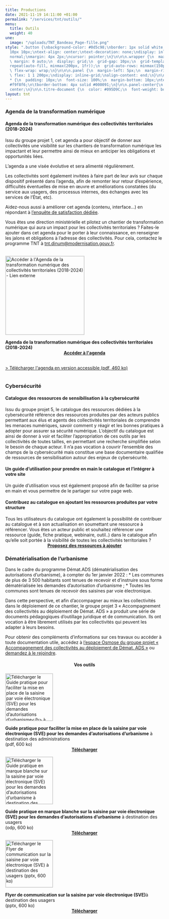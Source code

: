 ```yaml
---
title: Productions
date: 2021-11-19 14:11:00 +01:00
permalink: "/services/tnt/outils/"
menu:
  title: Outils
  weight: 40
une:
  image: "/uploads/TNT_Bandeau_Page-fille.png"
style: ".button {\nbackground-color: #0d5c98;\nborder: 1px solid white;\ncolor: white;\npadding:
  10px 10px;\ntext-align: center;\ntext-decoration: none;\ndisplay: inline-block;\nfont-style:
  normal;\nmargin: 4px 2px;\ncursor: pointer;\n}\n\n\n.wrapper {\n  max-width: 940px;\n
  \ margin: 0 auto;\n  display: grid;\n  grid-gap: 10px;\n  grid-template-columns:
  repeat(auto-fill, minmax(200px, 1fr));\n  grid-auto-rows: minmax(150px, auto);\n
  \ flex-wrap: wrap;\n}\n\n\n.panel {\n  margin-left: 5px;\n  margin-right: 5px;\n
  \ flex: 1 1 200px;\ndisplay: inline-grid;\nalign-content: end;\n}\n\n.wrapper >
  * {\n  padding: 10px;\n  font-size: 100%;\n  margin-bottom: 10px;\ntext-align: center;\nbackground-color:
  #f9f8f6;\n\tborder-bottom: 4px solid #000091;\n}\n\n.panel-center{\n  justify-content:
  center;\n}\n\n.titre-document {\n  color: #095D9C;\n  font-weight: bold;\n}"
layout: tnt
---
```


<h3 id="livrables-agenda">Agenda de la transformation numérique</h3>
<h4>Agenda de la transformation numérique des collectivités territoriales (2018-2024)</h4>

Issu du groupe projet 1, cet agenda a pour objectif de donner aux collectivités une visibilité sur les chantiers de transformation numérique les impactant et leur permettre ainsi de mieux en anticiper les obligations et opportunités liées. 

L’agenda a une visée évolutive et sera alimenté régulièrement.

Les collectivités sont également invitées à faire part de leur avis sur chaque dispositif présenté dans l’agenda, afin de remonter leur retour d’expérience, difficultés éventuelles de mise en œuvre et améliorations constatées (du service aux usagers, des processus internes, des échanges avec les services de l’État, etc).

Aidez-nous aussi à améliorer cet agenda (contenu, interface…) en répondant à [l’enquête de satisfaction dédiée](https://sgmap.sphinxdeclic.com/surveyserver/s/ifeb7o "l’enquête de satisfaction dédiée - Lien externe").

Vous êtes une direction ministérielle et pilotez un chantier de transformation numérique qui aura un impact pour les collectivités territoriales ? Faites-le ajouter dans cet agenda pour le porter à leur connaissance, en renseigner les jalons et obligations à l’adresse des collectivités. Pour cela, contactez le programme TNT à [tnt.dinum@modernisation.gouv.fr](mailto:tnt.dinum@modernisation.gouv.fr).
<br>
<br>

<div class="wrapper">
<div class="panel-center">
<p class="text-center"><a href="https://www.preceden.com/timelines/815004-agenda-de-la-transformation-num-rique-des-collectivit-s-territoriales-2018-2024?style=0" title="Accéder à l'Agenda de la transformation numérique des collectivités territoriales (2018-2024) - Lien externe"><img src="/uploads/capture-agenda-transfonum-collterr_250.jpg" style="border:solid 1px #dedede;" width="250" alt="Accéder à l'Agenda de la transformation numérique des collectivités territoriales (2018-2024) - Lien externe"></a></p>
<b>Agenda de la transformation numérique des collectivités territoriales (2018-2024)</b>
<div align="center"><a href="https://www.preceden.com/timelines/815004-agenda-de-la-transformation-num-rique-des-collectivit-s-territoriales-2018-2024?style=0" class="button"><b>Accéder à l'agenda</b></a></div>
</div>
</div>
<br>


<a href="/uploads/AgendaTransformationNumeriqueCollTer_VersionAccessible.pdf">> Télécharger l'agenda en version accessible (pdf, 460 ko)</a>
<br>
<br>

<h3 id="cybersecurite">Cybersécurité</h3>
<h4>Catalogue des ressources de sensibilisation à la cybersécurité</h4>

Issu du groupe projet 5, le catalogue des ressources dédiées à la cybersécurité référence des ressources produites par des acteurs publics permettant aux élus et agents des collectivités territoriales de comprendre les menaces numériques, savoir comment y réagir et les bonnes pratiques à adopter pour assurer sa sécurité numérique.
L’objectif du catalogue est ainsi de donner à voir et faciliter l’appropriation de ces outils par les collectivités de toutes tailles, en permettant une recherche simplifiée selon le besoin de chaque acteur. Il n’a pas vocation à couvrir l’ensemble des champs de la cybersécurité mais constitue une base documentaire qualifiée de ressources de sensibilisation autour des enjeux de cybersécurité. 

<h4>Un guide d’utilisation pour prendre en main le catalogue et l’intégrer à votre site</h4>
Un guide d’utilisation  vous est également proposé afin de faciliter sa prise en main et vous permettre de le partager sur votre page web. 

<h4>Contribuez au catalogue en ajoutant les ressources produites par votre structure </h4>
Tous les utilisateurs du catalogue ont également la possibilité de contribuer au catalogue et à son actualisation en soumettant une ressource à référencer. 
Vous êtes un acteur public et souhaitez référencer une ressource (guide, fiche pratique, webinaire, outil..) dans le catalogue afin qu’elle soit portée à la visibilité de toutes les collectivités territoriales ? 
<div align="center"><a href="https://airtable.com/shrAwnPQWvIPKfVmD" class="button" title="Proposez des ressources à ajouter - Lien externe"><b>Proposez des ressources à ajouter</b></a></div>





<h3 id="livrables-ads">Dématérialisation de l’urbanisme</h3>
Dans le cadre du programme Démat.ADS (dématérialisation des autorisations d’urbanisme), à compter du 1er janvier 2022 : 
* Les communes de plus de 3 500 habitants sont tenues de recevoir et d’instruire sous forme dématérialisée les demandes d’autorisation d’urbanisme ; 
* Toutes les communes sont tenues de recevoir des saisines par voie électronique.

Dans cette perspective, et afin d’accompagner au mieux les collectivités dans le déploiement de ce chantier, le groupe projet 3 « Accompagnement des collectivités au déploiement de Démat. ADS » a produit une série de documents pédagogiques d’outillage juridique et de communication. Ils ont vocation à être librement utilisés par les collectivités qui peuvent les adapter à leurs besoins. 

Pour obtenir des compléments d’informations sur ces travaux ou accéder à toute documentation utile, accédez à [l’espace Osmose du groupe projet « Accompagnement des collectivités au déploiement de Démat. ADS »](https://osmose.numerique.gouv.fr/jcms/c_2074992/demat-ads-permis-de-construire-en-ligne) ou [demandez à le rejoindre](https://airtable.com/shrJ1X2yRfQTkycFD "demandez à le rejoindre - Lien externe").

<div align="center"><h4><b>Vos outils</b></h4></div>

<div class="wrapper">
<div class="panel">
<p class="text-center"><a href="/uploads/Guide-pratique_mise-en-place_SVE.pdf" title="Télécharger le Guide pratique pour faciliter la mise en place de la saisine par voie électronique (SVE) pour les demandes d’autorisations d’urbanisme</b> à destination des administrations (pdf, 600 ko)"><img src="/uploads/couv-guide-pratique-SVE.png" style="border:solid 1px #dedede;" width="150" alt="Télécharger le Guide pratique pour faciliter la mise en place de la saisine par voie électronique (SVE) pour les demandes d’autorisations d’urbanisme</b> à destination des administrations (pdf, 600 ko)"></a></p>
<b>Guide pratique pour faciliter la mise en place de la saisine par voie électronique (SVE) pour les demandes d’autorisations d’urbanisme</b> à destination des administrations<br>(pdf, 600 ko)
<div align="center"><a href="/uploads/Guide-pratique_mise-en-place_SVE.pdf" class="button"><b>Télécharger</b></a></div>
</div>
<div class="panel">
<p class="text-center"><a href="/uploads/Guide-pratique_SVE_usagers.odp" title="Télécharger le Guide pratique en marque blanche sur la saisine par voie électronique (SVE) pour les demandes d’autorisations d’urbanisme à destination des usagers (odp, 600 ko)"><img src="/uploads/couv-guide-pratique-SVE-usagers.png" style="border:solid 1px #dedede;" width="150" alt="Télécharger le Guide pratique en marque blanche sur la saisine par voie électronique (SVE) pour les demandes d’autorisations d’urbanisme à destination des usagers (odp, 600 ko)"></a></p>
<b>Guide pratique en marque blanche sur la saisine par voie électronique (SVE) pour les demandes d’autorisations d’urbanisme</b> à destination des usagers<br>(odp, 600 ko)
<div align="center"><a href="/uploads/Guide-pratique_SVE_usagers.odp" class="button"><b>Télécharger</b></a></div>
</div>
<div class="panel">
<p class="text-center"><a href="/uploads/Flyer_SVE_usagers.pptx" title="Télécharger le Flyer de communication sur la saisine par voie électronique (SVE) à destination des usagers (pptx, 600 ko)"><img src="/uploads/couv-flyer-com-sve-usagers.png" style="border:solid 1px #dedede;" width="150" alt="Télécharger le Flyer de communication sur la saisine par voie électronique (SVE) à destination des usagers (pptx, 600 ko)"></a></p>
<b>Flyer de communication sur la saisine par voie électronique (SVE)</b>à destination des usagers<br>(pptx, 600 ko)
<div align="center"><a href="/uploads/Flyer_SVE_usagers.pptx" class="button"><b>Télécharger</b></a></div>
</div>
</div>


<!--
<h3 id="livrables-sensibilisation">Sensibilisation des élus et cadres dirigeants des collectivités</h3>
Le groupe projet 2, dédié à la sensibilisation des élus et cadres dirigeants des collectivités aux enjeux de la transformation numérique, a conçu et diffusé auprès des élus une enquête afin de sonder leur perception du numérique, les possibilités de formation déjà existantes, et d’identifier la thématique liée au numérique qui suscite le plus leur intérêt.

Les résultats permettront de construire l’offre de sensibilisation et/ou de formation la plus adaptée.

**Vous êtes un élu territorial ? [Répondez à l’enquête](https://framaforms.org/etude-sur-la-sensibilisation-au-numerique-a-destination-des-elus-locaux-1634572242)** (jusqu’au 8 décembre 2021).
<br>
<br>
-->